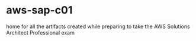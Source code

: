 # aws-sap-c01
home for all the artifacts created while preparing to take the AWS Solutions Architect Professional exam
